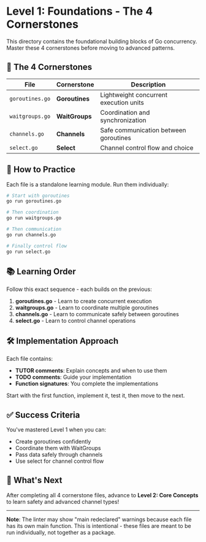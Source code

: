 # Level 1: Foundations - The 4 Cornerstones

This directory contains the foundational building blocks of Go concurrency. Master these 4 cornerstones before moving to advanced patterns.

## 🧱 The 4 Cornerstones

| File            | Cornerstone    | Description                            |
| --------------- | -------------- | -------------------------------------- |
| `goroutines.go` | **Goroutines** | Lightweight concurrent execution units |
| `waitgroups.go` | **WaitGroups** | Coordination and synchronization       |
| `channels.go`   | **Channels**   | Safe communication between goroutines  |
| `select.go`     | **Select**     | Channel control flow and choice        |

## 🎯 How to Practice

Each file is a standalone learning module. Run them individually:

```bash
# Start with goroutines
go run goroutines.go

# Then coordination
go run waitgroups.go

# Then communication
go run channels.go

# Finally control flow
go run select.go
```

## 📚 Learning Order

Follow this exact sequence - each builds on the previous:

1. **goroutines.go** - Learn to create concurrent execution
2. **waitgroups.go** - Learn to coordinate multiple goroutines
3. **channels.go** - Learn to communicate safely between goroutines
4. **select.go** - Learn to control channel operations

## 🛠️ Implementation Approach

Each file contains:

- **TUTOR comments**: Explain concepts and when to use them
- **TODO comments**: Guide your implementation
- **Function signatures**: You complete the implementations

Start with the first function, implement it, test it, then move to the next.

## ✅ Success Criteria

You've mastered Level 1 when you can:

- Create goroutines confidently
- Coordinate them with WaitGroups
- Pass data safely through channels
- Use select for channel control flow

## 🔗 What's Next

After completing all 4 cornerstone files, advance to **Level 2: Core Concepts** to learn safety and advanced channel types!

---

**Note**: The linter may show "main redeclared" warnings because each file has its own main function. This is intentional - these files are meant to be run individually, not together as a package.
